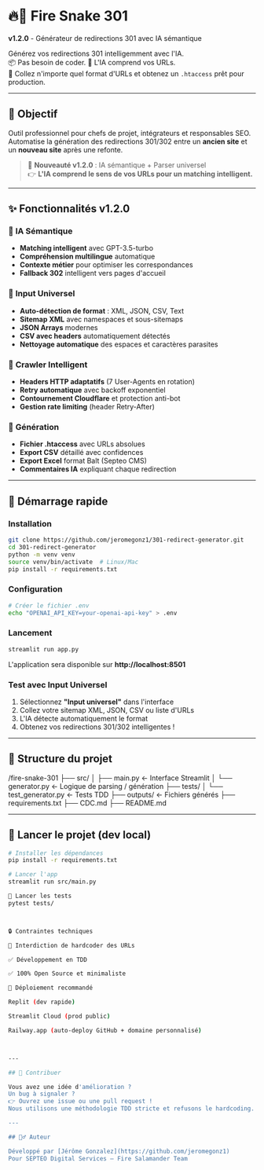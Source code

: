 # 🔥🐍 Fire Snake 301

**v1.2.0** - Générateur de redirections 301 avec IA sémantique

Générez vos redirections 301 intelligemment avec l'IA.  
📦 Pas besoin de coder. 🧠 L'IA comprend vos URLs.  
🚀 Collez n'importe quel format d'URLs et obtenez un `.htaccess` prêt pour production.

---

## 🎯 Objectif

Outil professionnel pour chefs de projet, intégrateurs et responsables SEO.  
Automatise la génération des redirections 301/302 entre un **ancien site** et un **nouveau site** après une refonte.

> 🧠 **Nouveauté v1.2.0** : IA sémantique + Parser universel  
> 👉 **L'IA comprend le sens de vos URLs pour un matching intelligent.**

---

## ✨ Fonctionnalités v1.2.0

### 🧠 **IA Sémantique**
- **Matching intelligent** avec GPT-3.5-turbo
- **Compréhension multilingue** automatique  
- **Contexte métier** pour optimiser les correspondances
- **Fallback 302** intelligent vers pages d'accueil

### 🎯 **Input Universel** 
- **Auto-détection de format** : XML, JSON, CSV, Text
- **Sitemap XML** avec namespaces et sous-sitemaps
- **JSON Arrays** modernes
- **CSV avec headers** automatiquement détectés
- **Nettoyage automatique** des espaces et caractères parasites

### 🚀 **Crawler Intelligent**
- **Headers HTTP adaptatifs** (7 User-Agents en rotation)
- **Retry automatique** avec backoff exponentiel
- **Contournement Cloudflare** et protection anti-bot
- **Gestion rate limiting** (header Retry-After)

### 📄 **Génération**
- **Fichier .htaccess** avec URLs absolues
- **Export CSV** détaillé avec confidences
- **Export Excel** format Balt (Septeo CMS)
- **Commentaires IA** expliquant chaque redirection

---

## 🚀 Démarrage rapide

### Installation

```bash
git clone https://github.com/jeromegonz1/301-redirect-generator.git
cd 301-redirect-generator
python -m venv venv
source venv/bin/activate  # Linux/Mac
pip install -r requirements.txt
```

### Configuration

```bash
# Créer le fichier .env
echo "OPENAI_API_KEY=your-openai-api-key" > .env
```

### Lancement

```bash
streamlit run app.py
```

L'application sera disponible sur **http://localhost:8501**

### Test avec Input Universel

1. Sélectionnez **"Input universel"** dans l'interface
2. Collez votre sitemap XML, JSON, CSV ou liste d'URLs  
3. L'IA détecte automatiquement le format
4. Obtenez vos redirections 301/302 intelligentes !

---

## 📂 Structure du projet



/fire-snake-301
├── src/
│ ├── main.py ← Interface Streamlit
│ └── generator.py ← Logique de parsing / génération
├── tests/
│ └── test_generator.py ← Tests TDD
├── outputs/ ← Fichiers générés
├── requirements.txt
├── CDC.md
├── README.md


---

## 🚀 Lancer le projet (dev local)

```bash
# Installer les dépendances
pip install -r requirements.txt

# Lancer l'app
streamlit run src/main.py

🧪 Lancer les tests
pytest tests/



🔒 Contraintes techniques

🚫 Interdiction de hardcoder des URLs

✅ Développement en TDD

✅ 100% Open Source et minimaliste

🏁 Déploiement recommandé

Replit (dev rapide)

Streamlit Cloud (prod public)

Railway.app (auto-deploy GitHub + domaine personnalisé)



---

## 🤝 Contribuer

Vous avez une idée d'amélioration ?  
Un bug à signaler ?  
👉 Ouvrez une issue ou une pull request !  
Nous utilisons une méthodologie TDD stricte et refusons le hardcoding.

---

## 🧙‍♂️ Auteur

Développé par [Jérôme Gonzalez](https://github.com/jeromegonz1)  
Pour SEPTEO Digital Services — Fire Salamander Team
